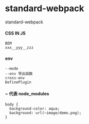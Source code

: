 # standard-webpack
standard-webpack


#### CSS IN JS
```text
BEM
xxx__yyy__zzz

```

#### env
```
--mode 
--env 导出函数
cross-env 
DefinePlugin
```

#### ~ 代表 node_modules
```
body {
  background-color: aqua;
  background: url(~image/demo.png);
}
```